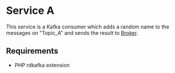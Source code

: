 # Service A

This service is a Kafka consumer which adds a random name to the messages on "Topic_A" and sends the result
to [Broker](../broker).

## Requirements

- PHP rdkafka extension